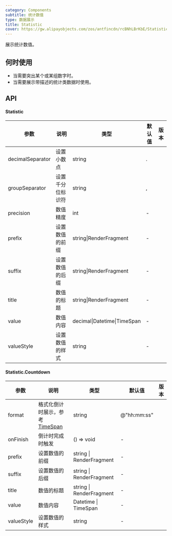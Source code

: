 ```yaml
---
category: Components
subtitle: 统计数值
type: 数据展示
title: Statistic
cover: https://gw.alipayobjects.com/zos/antfincdn/rcBNhLBrKbE/Statistic.svg
---
```


展示统计数值。

## 何时使用

- 当需要突出某个或某组数字时。
- 当需要展示带描述的统计类数据时使用。

## API

#### Statistic

| 参数             | 说明             | 类型                         | 默认值 | 版本 |
| ---------------- | ---------------- | ---------------------------- | ------ | ---- |
| decimalSeparator | 设置小数点       | string                       | .      |      |
| groupSeparator   | 设置千分位标识符 | string                       | ,      |      |
| precision        | 数值精度         | int                          | -      |      |
| prefix           | 设置数值的前缀   | string\|RenderFragment       | -      |      |
| suffix           | 设置数值的后缀   | string\|RenderFragment       | -      |      |
| title            | 数值的标题       | string\|RenderFragment       | -      |      |
| value            | 数值内容         | decimal\|Datetime\|TimeSpan  | -      |      |
| valueStyle       | 设置数值的样式   | string                       | -      |      |

#### Statistic.Countdown

| 参数 | 说明 | 类型 | 默认值 | 版本 |
| --- | --- | --- | --- | --- |
| format | 格式化倒计时展示，参考 [TimeSpan](https://docs.microsoft.com/zh-cn/dotnet/standard/base-types/custom-timespan-format-strings) | string | @"hh\:mm\:ss" |  |
| onFinish | 倒计时完成时触发 | () => void | - |  |
| prefix | 设置数值的前缀 | string \| RenderFragment | - |  |
| suffix | 设置数值的后缀 | string \| RenderFragment | - |  |
| title | 数值的标题 | string \| RenderFragment | - |  |
| value | 数值内容 | Datetime \| TimeSpan | - |  |
| valueStyle | 设置数值的样式 | string | - |  |
